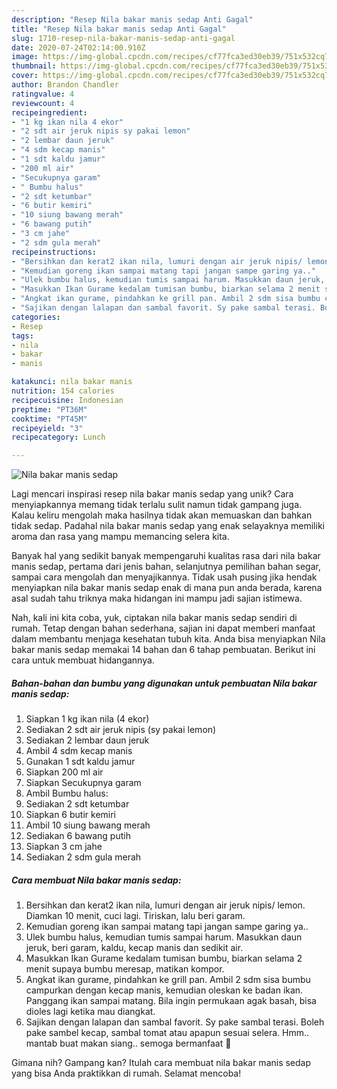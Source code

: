 ```yaml
---
description: "Resep Nila bakar manis sedap Anti Gagal"
title: "Resep Nila bakar manis sedap Anti Gagal"
slug: 1710-resep-nila-bakar-manis-sedap-anti-gagal
date: 2020-07-24T02:14:00.910Z
image: https://img-global.cpcdn.com/recipes/cf77fca3ed30eb39/751x532cq70/nila-bakar-manis-sedap-foto-resep-utama.jpg
thumbnail: https://img-global.cpcdn.com/recipes/cf77fca3ed30eb39/751x532cq70/nila-bakar-manis-sedap-foto-resep-utama.jpg
cover: https://img-global.cpcdn.com/recipes/cf77fca3ed30eb39/751x532cq70/nila-bakar-manis-sedap-foto-resep-utama.jpg
author: Brandon Chandler
ratingvalue: 4
reviewcount: 4
recipeingredient:
- "1 kg ikan nila 4 ekor"
- "2 sdt air jeruk nipis sy pakai lemon"
- "2 lembar daun jeruk"
- "4 sdm kecap manis"
- "1 sdt kaldu jamur"
- "200 ml air"
- "Secukupnya garam"
- " Bumbu halus"
- "2 sdt ketumbar"
- "6 butir kemiri"
- "10 siung bawang merah"
- "6 bawang putih"
- "3 cm jahe"
- "2 sdm gula merah"
recipeinstructions:
- "Bersihkan dan kerat2 ikan nila, lumuri dengan air jeruk nipis/ lemon. Diamkan 10 menit, cuci lagi. Tiriskan, lalu beri garam."
- "Kemudian goreng ikan sampai matang tapi jangan sampe garing ya.."
- "Ulek bumbu halus, kemudian tumis sampai harum. Masukkan daun jeruk, beri garam, kaldu, kecap manis dan sedikit air."
- "Masukkan Ikan Gurame kedalam tumisan bumbu, biarkan selama 2 menit supaya bumbu meresap, matikan kompor."
- "Angkat ikan gurame, pindahkan ke grill pan. Ambil 2 sdm sisa bumbu campurkan dengan kecap manis, kemudian oleskan ke badan ikan. Panggang ikan sampai matang. Bila ingin permukaan agak basah, bisa dioles lagi ketika mau diangkat."
- "Sajikan dengan lalapan dan sambal favorit. Sy pake sambal terasi. Boleh pake sambel kecap, sambal tomat atau apapun sesuai selera. Hmm.. mantab buat makan siang.. semoga bermanfaat 🤗"
categories:
- Resep
tags:
- nila
- bakar
- manis

katakunci: nila bakar manis 
nutrition: 154 calories
recipecuisine: Indonesian
preptime: "PT36M"
cooktime: "PT45M"
recipeyield: "3"
recipecategory: Lunch

---
```



![Nila bakar manis sedap](https://img-global.cpcdn.com/recipes/cf77fca3ed30eb39/751x532cq70/nila-bakar-manis-sedap-foto-resep-utama.jpg)

Lagi mencari inspirasi resep nila bakar manis sedap yang unik? Cara menyiapkannya memang tidak terlalu sulit namun tidak gampang juga. Kalau keliru mengolah maka hasilnya tidak akan memuaskan dan bahkan tidak sedap. Padahal nila bakar manis sedap yang enak selayaknya memiliki aroma dan rasa yang mampu memancing selera kita.

Banyak hal yang sedikit banyak mempengaruhi kualitas rasa dari nila bakar manis sedap, pertama dari jenis bahan, selanjutnya pemilihan bahan segar, sampai cara mengolah dan menyajikannya. Tidak usah pusing jika hendak menyiapkan nila bakar manis sedap enak di mana pun anda berada, karena asal sudah tahu triknya maka hidangan ini mampu jadi sajian istimewa.




Nah, kali ini kita coba, yuk, ciptakan nila bakar manis sedap sendiri di rumah. Tetap dengan bahan sederhana, sajian ini dapat memberi manfaat dalam membantu menjaga kesehatan tubuh kita. Anda bisa menyiapkan Nila bakar manis sedap memakai 14 bahan dan 6 tahap pembuatan. Berikut ini cara untuk membuat hidangannya.

<!--inarticleads1-->

##### Bahan-bahan dan bumbu yang digunakan untuk pembuatan Nila bakar manis sedap:

1. Siapkan 1 kg ikan nila (4 ekor)
1. Sediakan 2 sdt air jeruk nipis (sy pakai lemon)
1. Sediakan 2 lembar daun jeruk
1. Ambil 4 sdm kecap manis
1. Gunakan 1 sdt kaldu jamur
1. Siapkan 200 ml air
1. Siapkan Secukupnya garam
1. Ambil  Bumbu halus:
1. Sediakan 2 sdt ketumbar
1. Siapkan 6 butir kemiri
1. Ambil 10 siung bawang merah
1. Sediakan 6 bawang putih
1. Siapkan 3 cm jahe
1. Sediakan 2 sdm gula merah




<!--inarticleads2-->

##### Cara membuat Nila bakar manis sedap:

1. Bersihkan dan kerat2 ikan nila, lumuri dengan air jeruk nipis/ lemon. Diamkan 10 menit, cuci lagi. Tiriskan, lalu beri garam.
1. Kemudian goreng ikan sampai matang tapi jangan sampe garing ya..
1. Ulek bumbu halus, kemudian tumis sampai harum. Masukkan daun jeruk, beri garam, kaldu, kecap manis dan sedikit air.
1. Masukkan Ikan Gurame kedalam tumisan bumbu, biarkan selama 2 menit supaya bumbu meresap, matikan kompor.
1. Angkat ikan gurame, pindahkan ke grill pan. Ambil 2 sdm sisa bumbu campurkan dengan kecap manis, kemudian oleskan ke badan ikan. Panggang ikan sampai matang. Bila ingin permukaan agak basah, bisa dioles lagi ketika mau diangkat.
1. Sajikan dengan lalapan dan sambal favorit. Sy pake sambal terasi. Boleh pake sambel kecap, sambal tomat atau apapun sesuai selera. Hmm.. mantab buat makan siang.. semoga bermanfaat 🤗




Gimana nih? Gampang kan? Itulah cara membuat nila bakar manis sedap yang bisa Anda praktikkan di rumah. Selamat mencoba!
